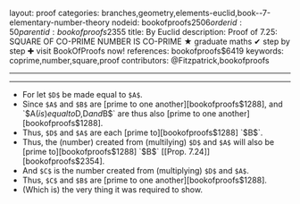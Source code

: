 layout: proof
categories: branches,geometry,elements-euclid,book--7-elementary-number-theory
nodeid: bookofproofs$2506
orderid: 50
parentid: bookofproofs$2355
title: By Euclid
description:  Proof of 7.25: SQUARE OF CO-PRIME NUMBER IS CO-PRIME &#9733; graduate maths &#10004; step by step &#10010; visit BookOfProofs now!
references: bookofproofs$6419
keywords: coprime,number,square,proof
contributors: @Fitzpatrick,bookofproofs

---


---



* For let `$D$` be made equal to `$A$`.
* Since `$A$` and `$B$` are [prime to one another][bookofproofs$1288], and `$A$` (is) equal to `$D$`, `$D$` and `$B$` are thus also [prime to one another][bookofproofs$1288].
* Thus, `$D$` and `$A$` are each [prime to][bookofproofs$1288] `$B$`.
* Thus, the (number) created from (multilying) `$D$` and `$A$` will also be [prime to][bookofproofs$1288] `$B$` [[Prop. 7.24]][bookofproofs$2354].
* And `$C$` is the number created from (multiplying) `$D$` and `$A$`.
* Thus, `$C$` and `$B$` are [prime to one another][bookofproofs$1288].
* (Which is) the very thing it was required to show.
